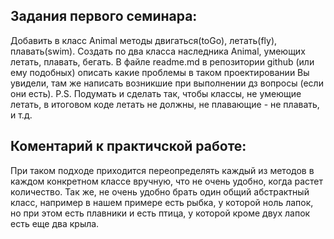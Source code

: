 ## Задания первого семинара: ##

Добавить в класс Animal методы двигаться(toGo), летать(fly), плавать(swim). Создать по два класса наследника Animal, умеющих летать, плавать, бегать. В файле readme.md в репозитории github (или ему подобных) описать какие проблемы в таком проектировании Вы увидели, там же написать возникшие при выполнении дз вопросы (если они есть). P.S. Подумать и сделать так, чтобы классы, не умеющие летать, в итоговом коде летать не должны, не плавающие - не плавать, и т.д.

## Коментарий к практичской работе: ##

При таком подходе приходится переопределять каждый из методов в каждом конкретном классе вручную, что не очень удобно, когда растет количество. 
Так же, не очень удобно брать один общий абстрактный класс, например в нашем примере есть рыбка, у которой ноль лапок, но при этом есть плавники и есть птица, у которой кроме двух лапок есть еще два крыла.
